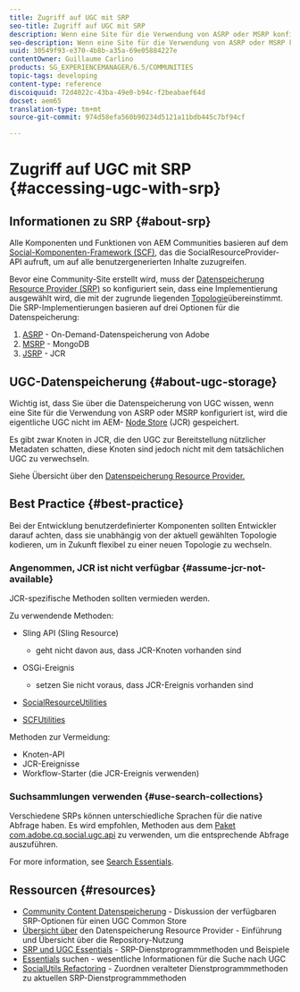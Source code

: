 ```yaml
---
title: Zugriff auf UGC mit SRP
seo-title: Zugriff auf UGC mit SRP
description: Wenn eine Site für die Verwendung von ASRP oder MSRP konfiguriert ist, wird die tatsächliche UGC nicht im AEM-Node Store (JCR) gespeichert
seo-description: Wenn eine Site für die Verwendung von ASRP oder MSRP konfiguriert ist, wird die tatsächliche UGC nicht im AEM-Node Store (JCR) gespeichert
uuid: 30549f93-e370-4b8b-a35a-69e05884227e
contentOwner: Guillaume Carlino
products: SG_EXPERIENCEMANAGER/6.5/COMMUNITIES
topic-tags: developing
content-type: reference
discoiquuid: 72d4022c-43ba-49e0-b94c-f2beabaef64d
docset: aem65
translation-type: tm+mt
source-git-commit: 974d58efa560b90234d5121a11bdb445c7bf94cf

---
```



# Zugriff auf UGC mit SRP {#accessing-ugc-with-srp}

## Informationen zu SRP {#about-srp}

Alle Komponenten und Funktionen von AEM Communities basieren auf dem [Social-Komponenten-Framework (SCF)](/help/communities/scf.md), das die SocialResourceProvider-API aufruft, um auf alle benutzergenerierten Inhalte zuzugreifen.

Bevor eine Community-Site erstellt wird, muss der [Datenspeicherung Resource Provider (SRP)](/help/communities/working-with-srp.md) so konfiguriert sein, dass eine Implementierung ausgewählt wird, die mit der zugrunde liegenden [Topologie](/help/communities/topologies.md)übereinstimmt. Die SRP-Implementierungen basieren auf drei Optionen für die Datenspeicherung:

1. [ASRP](/help/communities/asrp.md) - On-Demand-Datenspeicherung von Adobe
1. [MSRP](/help/communities/msrp.md) - MongoDB
1. [JSRP](/help/communities/jsrp.md) - JCR

## UGC-Datenspeicherung {#about-ugc-storage}

Wichtig ist, dass Sie über die Datenspeicherung von UGC wissen, wenn eine Site für die Verwendung von ASRP oder MSRP konfiguriert ist, wird die eigentliche UGC nicht im AEM- [Node Store](/help/sites-deploying/data-store-config.md) (JCR) gespeichert.

Es gibt zwar Knoten in JCR, die den UGC zur Bereitstellung nützlicher Metadaten schatten, diese Knoten sind jedoch nicht mit dem tatsächlichen UGC zu verwechseln.

Siehe Übersicht über den [Datenspeicherung Resource Provider.](/help/communities/srp.md)

## Best Practice {#best-practice}

Bei der Entwicklung benutzerdefinierter Komponenten sollten Entwickler darauf achten, dass sie unabhängig von der aktuell gewählten Topologie kodieren, um in Zukunft flexibel zu einer neuen Topologie zu wechseln.

### Angenommen, JCR ist nicht verfügbar {#assume-jcr-not-available}

JCR-spezifische Methoden sollten vermieden werden.

Zu verwendende Methoden:

* Sling API (Sling Resource)

   * geht nicht davon aus, dass JCR-Knoten vorhanden sind

* OSGi-Ereignis

   * setzen Sie nicht voraus, dass JCR-Ereignis vorhanden sind

* [SocialResourceUtilities](/help/communities/socialutils.md#socialresourceutilities-package)
* [SCFUtilities](/help/communities/socialutils.md#scfutilities-package)

Methoden zur Vermeidung:

* Knoten-API
* JCR-Ereignisse
* Workflow-Starter (die JCR-Ereignis verwenden)

### Suchsammlungen verwenden {#use-search-collections}

Verschiedene SRPs können unterschiedliche Sprachen für die native Abfrage haben. Es wird empfohlen, Methoden aus dem [Paket com.adobe.cq.social.ugc.api](https://helpx.adobe.com/experience-manager/6-5/sites/developing/using/reference-materials/javadoc/com/adobe/cq/social/ugc/api/package-summary.html) zu verwenden, um die entsprechende Abfrage auszuführen.

For more information, see [Search Essentials](/help/communities/search-implementation.md).

## Ressourcen {#resources}

* [Community Content Datenspeicherung](/help/communities/working-with-srp.md) - Diskussion der verfügbaren SRP-Optionen für einen UGC Common Store
* [Übersicht über](/help/communities/srp.md) den Datenspeicherung Resource Provider - Einführung und Übersicht über die Repository-Nutzung
* [SRP und UGC Essentials](/help/communities/srp-and-ugc.md) - SRP-Dienstprogrammmethoden und Beispiele
* [Essentials](/help/communities/search-implementation.md) suchen - wesentliche Informationen für die Suche nach UGC
* [SocialUtils Refactoring](/help/communities/socialutils.md) - Zuordnen veralteter Dienstprogrammmethoden zu aktuellen SRP-Dienstprogrammmethoden

